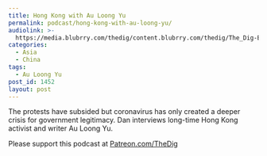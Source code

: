 ```yaml
---
title: Hong Kong with Au Loong Yu
permalink: podcast/hong-kong-with-au-loong-yu/
audiolink: >-
  https://media.blubrry.com/thedig/content.blubrry.com/thedig/The_Dig-EP_238-AuLoong.mp3
categories:
  - Asia
  - China
tags:
  - Au Loong Yu
post_id: 1452
layout: post
---
```


The protests have subsided but coronavirus has only created a deeper crisis for government legitimacy. Dan interviews long-time Hong Kong activist and writer Au Loong Yu.

Please support this podcast at
[Patreon.com/TheDig](https://patreon.com/TheDig)
